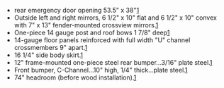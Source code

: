 * rear emergency door opening 53.5" x 38"[1]
* Outside left and right mirrors, 6 1/2" x 10" flat and 6 1/2" x 10" convex with 7" x 13" fender-mounted crossview mirrors.[1]
* One-piece 14 gauge post and roof bows 1 7/8" deep[1]
* 14-gauge floor panels reinforced with full width "U" channel crossmembers 9" apart.[1]
* 16 1/4" side body skirt.[1]
* 12" frame-mounted one-piece steel rear bumper...3/16" plate steel.[1]
* Front bumper, C-Channel...10" high, 1/4" thick...plate steel.[1]
* 74" headroom (before wood installation).[1]

[1]: http://web.archive.org/web/19991013025622/blue-bird.com/cv200_spec.html
